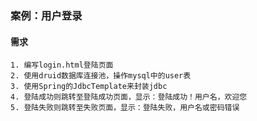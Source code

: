 ### 案例：用户登录
#### 需求
    1. 编写login.html登陆页面
    2. 使用druid数据库连接池，操作mysql中的user表
    3. 使用Spring的JdbcTemplate来封装jdbc
    4. 登陆成功则跳转至登陆成功页面，显示：登陆成功！用户名，欢迎您
    5. 登陆失败则跳转至失败页面，显示：登陆失败，用户名或密码错误
